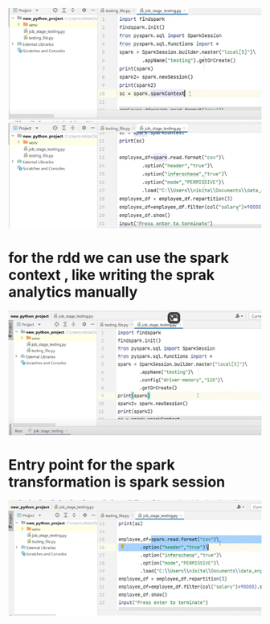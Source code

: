 ![alt text](image-30.png)
![alt text](image-31.png)

# for the rdd we can use the spark context , like writing the sprak analytics manually 
![alt text](image-32.png)

# Entry point for the spark transformation is spark session 
![alt text](image-33.png)

